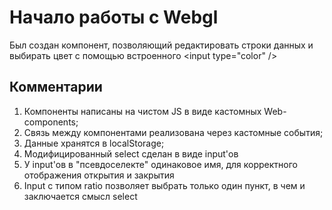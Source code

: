 # Начало работы с Webgl
Был создан компонент, позволяющий редактировать строки данных и выбирать цвет с помощью встроенного \<input type="color" />

## Комментарии
1) Компоненты написаны на чистом JS в виде кастомных Web-components;
2) Связь между компонентами реализована через кастомные события;
3) Данные хранятся в localStorage; 
4) Модифицированный select сделан в виде input'ов
5) У input'ов в "псевдоселекте" одинаковое имя, для корректного отображения открытия и закрытия
6) Input с типом ratio позволяет выбрать только один пункт, в чем и заключается смысл select 
